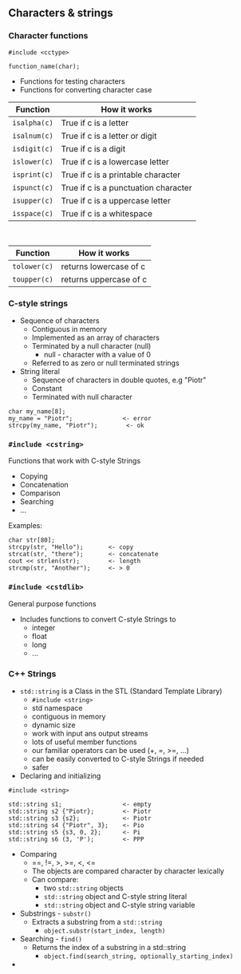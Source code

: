 ## Characters & strings
### Character functions
```
#include <cctype>

function_name(char);
```
- Functions for testing characters
- Functions for converting character case


| Function | How it works |
| --- | --- |
|`isalpha(c)` | True if c is a letter |
|`isalnum(c)` | True if c is a letter or digit |
|`isdigit(c)`| True if c is a digit |
|`islower(c)`| True if c is a lowercase letter |
|`isprint(c)`| True if c is a printable character |
|`ispunct(c)`| True if c is a punctuation character |
|`isupper(c)`| True if c is a uppercase letter |
|`isspace(c)`| True if c is a whitespace |

<br>

| Function | How it works |
| --- | --- |
|`tolower(c)` | returns lowercase of c |
|`toupper(c)` | returns uppercase of c |

### C-style strings
- Sequence of characters
  - Contiguous in memory
  - Implemented as an array of characters
  - Terminated by a null character (null)
    - null - character with a value of 0
  - Referred to as zero or null terminated strings
- String literal
  - Sequence of characters in double quotes, e.g "Piotr"
  - Constant 
  - Terminated with null character


```
char my_name[8];
my_name = "Piotr";              <- error
strcpy(my_name, "Piotr");        <- ok
```

### `#include <cstring>`
Functions that work with C-style Strings
- Copying
- Concatenation
- Comparison
- Searching
- ...

Examples:
```
char str[80];
strcpy(str, "Hello");       <- copy
strcat(str, "there");       <- concatenate
cout << strlen(str);        <- length
strcmp(str, "Another");     <- > 0
```
### `#include <cstdlib>`
General purpose functions
- Includes functions to convert C-style Strings to 
  - integer
  - float
  - long 
  - ...
### C++ Strings
- `std::string` is a Class in the STL (Standard Template Library)
  - `#include <string>`
  - std namespace
  - contiguous in memory
  - dynamic size
  - work with input ans output streams
  - lots of useful member functions
  - our familiar operators can be used (+, =, >=, ...)
  - can be easily converted to C-style Strings if needed
  - safer
- Declaring and initializing
```
#include <string>

std::string s1;                 <- empty
std::string s2 {"Piotr};        <- Piotr
std::string s3 {s2};            <- Piotr
std::string s4 {"Piotr", 3};    <- Pio
std::string s5 {s3, 0, 2};      <- Pi
std::string s6 (3, 'P');        <- PPP
```
- Comparing
  - ==, !=, >, >=, <, <=
  - The objects are compared character by character lexically
  - Can compare:
    - two `std::string` objects
    - `std::string` object and C-style string literal
    - `std::string` object and C-style string variable
- Substrings - `substr()`
  - Extracts a substring from a `std::string`
    - `object.substr(start_index, length)`
- Searching - `find()`
  - Returns the index of a substring in a std::string
    - `object.find(search_string, optionally_starting_index)`
-  